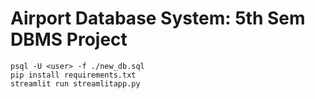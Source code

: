 # Airport Database System: 5th Sem DBMS Project

```shell
psql -U <user> -f ./new_db.sql
pip install requirements.txt
streamlit run streamlitapp.py